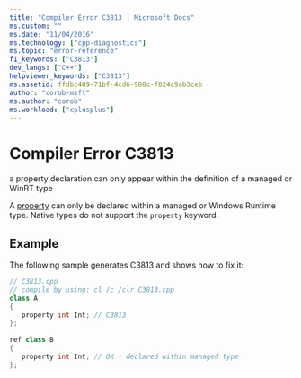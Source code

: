 ```yaml
---
title: "Compiler Error C3813 | Microsoft Docs"
ms.custom: ""
ms.date: "11/04/2016"
ms.technology: ["cpp-diagnostics"]
ms.topic: "error-reference"
f1_keywords: ["C3813"]
dev_langs: ["C++"]
helpviewer_keywords: ["C3813"]
ms.assetid: ffdbc489-71bf-4cd6-988c-f824c9ab3ceb
author: "corob-msft"
ms.author: "corob"
ms.workload: ["cplusplus"]
---
```

# Compiler Error C3813
a property declaration can only appear within the definition of a managed or WinRT type  
  
A [property](../../dotnet/how-to-use-properties-in-cpp-cli.md) can only be declared within a managed or Windows Runtime type. Native types do not support the `property` keyword.  
  
## Example  
The following sample generates C3813 and shows how to fix it:  
  
```cpp  
// C3813.cpp  
// compile by using: cl /c /clr C3813.cpp  
class A  
{  
   property int Int; // C3813  
};  
  
ref class B  
{  
   property int Int; // OK - declared within managed type  
};  
```